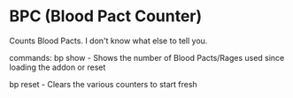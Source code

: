 # BPC (Blood Pact Counter)

Counts Blood Pacts. I don't know what else to tell you.

commands:
bp show - Shows the number of Blood Pacts/Rages used since loading the addon or reset

bp reset - Clears the various counters to start fresh
